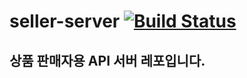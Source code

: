 # seller-server [![Build Status](https://travis-ci.org/mrfourfour/seller-server.svg?branch=master)](https://travis-ci.org/mrfourfour/seller-server)

## 상품 판매자용 API 서버 레포입니다.

